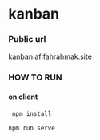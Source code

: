 # kanban

### Public url

kanban.afifahrahmak.site

### HOW TO RUN

#### on client

```  npm install ```

``` npm run serve ```
